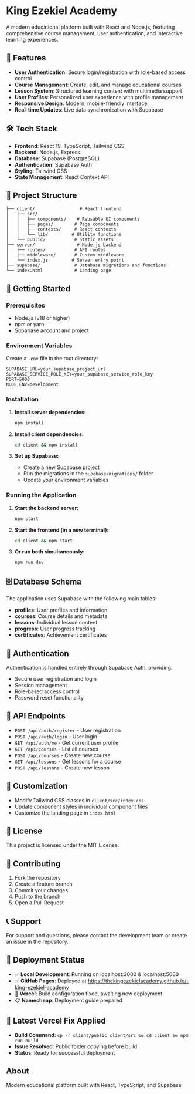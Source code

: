 # King Ezekiel Academy

A modern educational platform built with React and Node.js, featuring comprehensive course management, user authentication, and interactive learning experiences.

## 🚀 Features

- **User Authentication**: Secure login/registration with role-based access control
- **Course Management**: Create, edit, and manage educational courses
- **Lesson System**: Structured learning content with multimedia support
- **User Profiles**: Personalized user experience with profile management
- **Responsive Design**: Modern, mobile-friendly interface
- **Real-time Updates**: Live data synchronization with Supabase

## 🛠️ Tech Stack

- **Frontend**: React 19, TypeScript, Tailwind CSS
- **Backend**: Node.js, Express
- **Database**: Supabase (PostgreSQL)
- **Authentication**: Supabase Auth
- **Styling**: Tailwind CSS
- **State Management**: React Context API

## 📁 Project Structure

```
├── client/                 # React frontend
│   ├── src/
│   │   ├── components/    # Reusable UI components
│   │   ├── pages/        # Page components
│   │   ├── contexts/     # React contexts
│   │   └── lib/         # Utility functions
│   └── public/           # Static assets
├── server/                # Node.js backend
│   ├── routes/           # API routes
│   ├── middleware/       # Custom middleware
│   └── index.js         # Server entry point
├── supabase/             # Database migrations and functions
└── index.html            # Landing page

```

## 🚀 Getting Started

### Prerequisites

- Node.js (v18 or higher)
- npm or yarn
- Supabase account and project

### Environment Variables

Create a `.env` file in the root directory:

```env
SUPABASE_URL=your_supabase_project_url
SUPABASE_SERVICE_ROLE_KEY=your_supabase_service_role_key
PORT=5000
NODE_ENV=development
```

### Installation

1. **Install server dependencies:**
   ```bash
   npm install
   ```

2. **Install client dependencies:**
   ```bash
   cd client && npm install
   ```

3. **Set up Supabase:**
   - Create a new Supabase project
   - Run the migrations in the `supabase/migrations/` folder
   - Update your environment variables

### Running the Application

1. **Start the backend server:**
   ```bash
   npm start
   ```

2. **Start the frontend (in a new terminal):**
   ```bash
   cd client && npm start
   ```

3. **Or run both simultaneously:**
   ```bash
   npm run dev
   ```

## 🗄️ Database Schema

The application uses Supabase with the following main tables:

- **profiles**: User profiles and information
- **courses**: Course details and metadata
- **lessons**: Individual lesson content
- **progress**: User progress tracking
- **certificates**: Achievement certificates

## 🔐 Authentication

Authentication is handled entirely through Supabase Auth, providing:

- Secure user registration and login
- Session management
- Role-based access control
- Password reset functionality

## 📱 API Endpoints

- `POST /api/auth/register` - User registration
- `POST /api/auth/login` - User login
- `GET /api/auth/me` - Get current user profile
- `GET /api/courses` - List all courses
- `POST /api/courses` - Create new course
- `GET /api/lessons` - Get lessons for a course
- `POST /api/lessons` - Create new lesson

## 🎨 Customization

- Modify Tailwind CSS classes in `client/src/index.css`
- Update component styles in individual component files
- Customize the landing page in `index.html`

## 📝 License

This project is licensed under the MIT License.

## 🤝 Contributing

1. Fork the repository
2. Create a feature branch
3. Commit your changes
4. Push to the branch
5. Open a Pull Request

## 📞 Support

For support and questions, please contact the development team or create an issue in the repository.

## 🚀 Deployment Status

- ✅ **Local Development**: Running on localhost:3000 & localhost:5000
- ✅ **GitHub Pages**: Deployed at https://thekingezekielacademy.github.io/-king-ezekiel-academy
- 🔄 **Vercel**: Build configuration fixed, awaiting new deployment
- 📋 **Namecheap**: Deployment guide prepared

## 🔧 **Latest Vercel Fix Applied**

- **Build Command**: `cp -r client/public client/src && cd client && npm run build`
- **Issue Resolved**: Public folder copying before build
- **Status**: Ready for successful deployment

## About

 Modern educational platform built with React, TypeScript, and Supabase 